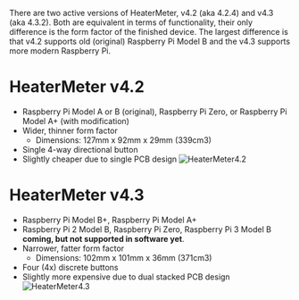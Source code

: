 There are two active versions of HeaterMeter, v4.2 (aka 4.2.4) and v4.3 (aka 4.3.2). Both are equivalent in terms of functionality, their only difference is the form factor of the finished device. The largest difference is that v4.2 supports old (original) Raspberry Pi Model B and the v4.3 supports more modern Raspberry Pi.

# HeaterMeter v4.2
* Raspberry Pi Model A or B (original), Raspberry Pi Zero, or Raspberry Pi Model A+ (with modification)
* Wider, thinner form factor
  * Dimensions: 127mm x 92mm x 29mm (339cm3)
* Single 4-way directional button
* Slightly cheaper due to single PCB design
![HeaterMeter4.2](https://lh3.googleusercontent.com/-q_gR6XiRUJo/U8Pi3gns3gI/AAAAAAAACPE/k1K1xTxHFsETTis8IAKTTC569dzrQC8ZgCCo/s640/IMG_2159.JPG)

# HeaterMeter v4.3
* Raspberry Pi Model B+, Raspberry Pi Model A+
* Raspberry Pi 2 Model B, Raspberry Pi Zero, Raspberry Pi 3 Model B **coming, but not supported in software yet**.
* Narrower, fatter form factor
  * Dimensions: 102mm x 101mm x 36mm (371cm3)
* Four (4x) discrete buttons
* Slightly more expensive due to dual stacked PCB design
![HeaterMeter4.3](https://lh3.googleusercontent.com/-deGfzN0HbpM/Vz3EhXHULkI/AAAAAAAAJGg/gjYFYY7Pi9UltF5oiCI3ipth8HN5u__iQCCo/s640/DSC01477.JPG)